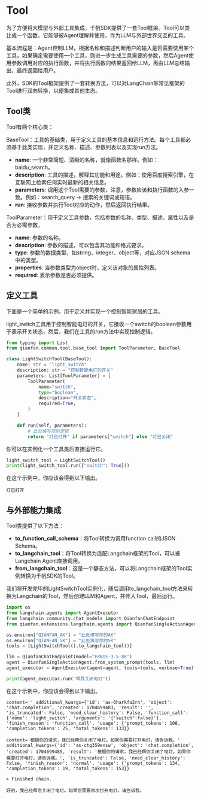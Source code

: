 # Tool

为了方便将大模型与外部工具集成，千帆SDK提供了一套Tool框架。Tool可以类比成一个函数，它能够被Agent理解并使用，作为LLM与外部世界交互的工具。

基本流程是：Agent控制LLM，根据名称和描述判断用户的输入是否需要使用某个工具，如果确定需要使用一个工具，则进一步生成工具需要的参数，然后Agent使用参数调用对应的执行函数，并将执行函数的结果返回给LLM，再由LLM总结输出，最终返回给用户。

此外，SDK的Tool框架提供了一套转换方法，可以对LangChain等常见框架的Tool进行双向转换，以便集成其他生态。

## Tool类

Tool有两个核心类：

BaseTool：工具的基础类，用于定义工具的基本信息和运行方法。每个工具都必须基于此类实现，并定义名称、描述、参数列表以及实现run方法。

- **name**: 一个非常简短、清晰的名称，就像函数名那样。例如：baidu_search。
- **description**: 工具的描述，解释其功能和用途。例如：使用百度搜索引擎，在互联网上检索任何实时最新的相关信息。
- **parameters**: 调用这个Tool需要的参数，注意，参数应该和执行函数的入参一致。例如：search_query -> 搜索的关键词或短语。
- **run**: 接收参数并执行Tool对应的动作，然后返回执行结果。

ToolParameter：用于定义工具参数，包括参数的名称、类型、描述、属性以及是否为必需参数。

- **name**: 参数的名称。
- **description**: 参数的描述，可以包含其功能和格式要求。
- **type**: 参数的数据类型，如string、integer、object等，对应JSON schema中的类型。
- **properties**: 当参数类型为object时，定义该对象的属性列表。
- **required**: 表示参数是否必须提供。

## 定义工具

下面是一个简单的示例，用于定义并实现一个控制智能家居的工具。

light_switch工具用于控制智能电灯的开关，它接收一个switch的boolean参数用于表示开关状态，然后，我们在工具的run方法中实现控制逻辑。

```python
from typing import List
from qianfan.common.tool.base_tool import ToolParameter, BaseTool

class LightSwitchTool(BaseTool):
    name: str = "light_switch"
    description: str = "控制智能电灯的开关"
    parameters: List[ToolParameter] = [
        ToolParameter(
            name="switch",
            type="boolean",
            description="开关状态",
            required=True,
        )
    ]

    def run(self, parameters):
        # 此处编写控制逻辑
        return "灯已打开" if parameters["switch"] else "灯已关闭"
```

你可以在实例化一个工具类后直接运行它。

```python
light_switch_tool = LightSwitchTool()
print(light_switch_tool.run({"switch": True}))
```

在这个示例中，你应该会得到以下输出。

```
灯已打开
```

## 与外部能力集成

Tool类提供了以下方法：

- **to_function_call_schema**：将Tool转换为调用function call的JSON Schema。
- **to_langchain_tool**：将Tool转换为适配Langchain框架的Tool，可以被Langchain Agent直接调用。
- **from_langchain_tool**：这是一个静态方法，可以将Langchain框架的Tool实例转换为千帆SDK的Tool。

我们将开发完毕的LightSwitchTool实例化，随后调用to_langchain_tool方法来转换为Langchain的Tool，然后创建LLM和Agent，并传入Tool，最后运行。

```python
import os
from langchain.agents import AgentExecutor
from langchain_community.chat_models import QianfanChatEndpoint
from qianfan.extensions.langchain.agents import QianfanSingleActionAgent

os.environ["QIANFAN_AK"] = "此处填写你的AK"
os.environ["QIANFAN_SK"] = "此处填写你的SK"
tools = [LightSwitchTool().to_langchain_tool()]

llm = QianfanChatEndpoint(model="ERNIE-3.5-8K")
agent = QianfanSingleActionAgent.from_system_prompt(tools, llm)
agent_executor = AgentExecutor(agent=agent, tools=tools, verbose=True)

print(agent_executor.run("帮我关闭电灯"))
```

在这个示例中，你应该会得到以下输出。

```
content='' additional_kwargs={'id': 'as-6harkfa2rn', 'object': 'chat.completion', 'created': 1704699483, 'result': '', 'is_truncated': False, 'need_clear_history': False, 'function_call': {'name': 'light_switch', 'arguments': '{"switch":false}'}, 'finish_reason': 'function_call', 'usage': {'prompt_tokens': 108, 'completion_tokens': 25, 'total_tokens': 133}}

content='根据你的请求，我已经帮你关闭了电灯。如果你需要打开电灯，请告诉我。' additional_kwargs={'id': 'as-ctg359ensw', 'object': 'chat.completion', 'created': 1704699485, 'result': '根据你的请求，我已经帮你关闭了电灯。如果你需要打开电灯，请告诉我。', 'is_truncated': False, 'need_clear_history': False, 'finish_reason': 'normal', 'usage': {'prompt_tokens': 134, 'completion_tokens': 19, 'total_tokens': 153}}

> Finished chain.

好的，我已经帮您关闭了电灯。如果您需要再次打开电灯，请告诉我。
```
